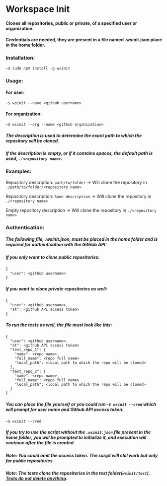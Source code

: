 # Workspace Init

#### Clones all repositories, public or private, of a specified user or organization.
#### Credentials are needed, they are present in a file named .wsinit.json place in the home folder.

### Installation:
```
~$ sudo npm install -g wsinit
```

### Usage:

#### For user:
```
~$ wsinit --name <github username>
```

#### For organization:
```
~$ wsinit --org --name <github organization>
```
##### The description is used to determine the exact path to which the repository will be cloned.
##### If the description is empty, or if it contains spaces, the default path is used, `./<repository name>`.

### Examples:
Repository description: `path/to/folder` -> Will clone the repository in `./path/to/folder/<repository name>`

Repository description: `Some description` -> Will clone the repository in `./<repository name>`

Empty repository description -> Will clone the repository in `./<repository name>`


### Authentication:
##### The following file, .wsinit.json, must be placed in the home folder and is required for authentication with the GitHub API:

##### If you only want to clone public repositories:
```
{
  "user": <github username>
}
```
##### If you want to clone private repositories as well:
```
{
  "user": <github username>,
  "at": <github API access token>
}
```
##### To run the tests as well, the file must look like this:
```
{
  "user": <github username>,
  "at": <github API access token>
  "test_repo_1": {
    "name": <repo name>,
    "full_name": <repo full name>
    "local_path": <local path to which the repo will be cloned>
  },
  "test_repo_2": {
    "name": <repo name>,
    "full_name": <repo full name>
    "local_path": <local path to which the repo will be cloned>
  }
}
```
##### You can place the file yourself or you could run `~$ wsinit --cred` which will prompt for user name and Github API access token.
```
~$ wsinit --cred
```
##### If you try to use the script without the `.wsinit.json` file present in the home folder, you will be prompted to initialize it, and execution will continue after the file is created.
##### *Note*: You could omit the access token. The script will still work but *only* for public repositories.

##### *Note*: The tests clone the repositories in the test folder(`wsinit/test`). <u>Tests do not delete anything</u>.
